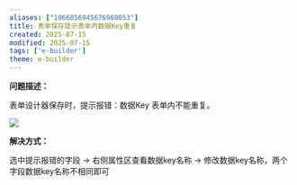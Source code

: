 ```yaml
---
aliases: ["1966856945676960053"]
title: 表单保存提示表单内数据Key重复
created: 2025-07-15
modified: 2025-07-15
tags: ['e-builder']
theme: e-builder
---
```


**问题描述：**

表单设计器保存时，提示报错：数据Key 表单内不能重复。

![](https://myhelpdoc.oss-cn-heyuan.aliyuncs.com/mdimages/3c92a50455d51445d12d0c3d5b7ad90c.jpg)

**解决方式：**

选中提示报错的字段 → 右侧属性区查看数据key名称 → 修改数据key名称，两个字段数据key名称不相同即可

